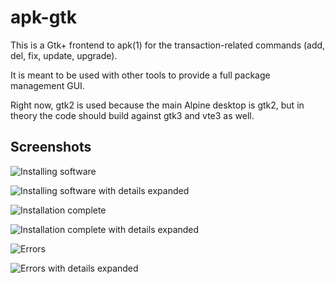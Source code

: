 # apk-gtk

This is a Gtk+ frontend to apk(1) for the transaction-related commands
(add, del, fix, update, upgrade).

It is meant to be used with other tools to provide a full package
management GUI.

Right now, gtk2 is used because the main Alpine desktop is gtk2, but in theory
the code should build against gtk3 and vte3 as well.

## Screenshots

![Installing software](http://imgur.com/7Si2Hryl.png)

![Installing software with details expanded](http://imgur.com/Vo106m1l.png)

![Installation complete](http://imgur.com/tAW0N7kl.png)

![Installation complete with details expanded](http://imgur.com/ZAHN9hal.png)

![Errors](http://imgur.com/DNRIkq4l.png)

![Errors with details expanded](http://imgur.com/UBZHJ3ol.png)
